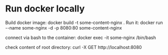 # Run docker locally

Build docker image:
docker build -t some-content-nginx . 
Run it:
docker run --name some-nginx -d -p 8080:80 some-content-nginx

connect via bash to the container:
docker exec -it some-nginx /bin/bash

check content of root directory:
curl -X GET   http://localhost:8080 